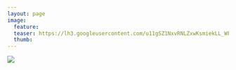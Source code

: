 ```yaml
---
layout: page
image:
  feature:
  teaser: https://lh3.googleusercontent.com/u11gSZ1NxvRNLZxwKsmiekLL_WFi_NoNbmGC9ElhyuE=w245
  thumb:
---
```


[![](https://lh3.googleusercontent.com/Qvl38bo3LH-GEz18WRZySImJW37T8_n0GHsrl2dtaRA=w800)](https://lh3.googleusercontent.com/Qvl38bo3LH-GEz18WRZySImJW37T8_n0GHsrl2dtaRA=s0)
